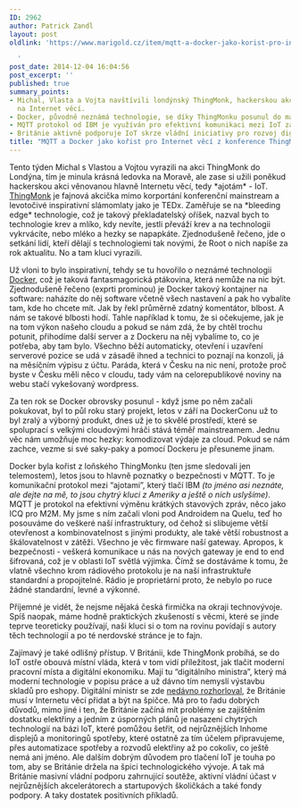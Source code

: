```yaml
---
ID: 2962
author: Patrick Zandl
layout: post
oldlink: 'https://www.marigold.cz/item/mqtt-a-docker-jako-korist-pro-internet-veci-z-konference-thingmonk

  '
post_date: 2014-12-04 16:04:56
post_excerpt: ''
published: true
summary_points:
- Michal, Vlasta a Vojta navštívili londýnský ThingMonk, hackerskou akci zaměřenou
  na Internet věcí.
- Docker, původně neznámá technologie, se díky ThingMonku posunul do mainstreamu.
- MQTT protokol od IBM je využíván pro efektivní komunikaci mezi IoT zařízeními.
- Británie aktivně podporuje IoT skrze vládní iniciativy pro rozvoj digitální ekonomiky.
title: "MQTT a Docker jako kořist pro Internet věcí z konference ThingMonk"
---
```


<p>Tento týden Michal s Vlastou a Vojtou vyrazili na akci ThingMonk do Londýna, tím je minula krásná ledovka na Moravě, ale zase si užili poněkud hackerskou akci věnovanou hlavně Internetu věcí, tedy *ajotám* - IoT. <a href="http://thingmonk.com">ThingMonk</a> je fajnová akcička mimo korportání konferenční mainstream a levotočivé inspirativní slámomlaty jako je TEDx. Zaměřuje se na *bleeding edge* technologie, což je takový překladatelský oříšek, nazval bych to technologie krev a mlíko, kdy nevíte, jestli převáží krev a na technologii vykrvácíte, nebo mléko a hezky se napapkáte. Zjednodušeně řečeno, jde o setkání lidí, kteří dělají s technologiemi tak novými, že Root o nich napíše za rok aktualitu. No a tam kluci vyrazili.</p>


<!--more-->

<p>Už vloni to bylo inspirativní, tehdy se tu hovořilo o neznámé technologii <a href="http://www.docker.com">Docker</a>, což je taková fantasmagorická ptákovina, která nemůže na nic být. Zjednodušeně řečeno (exprti prominou) je Docker takový kontajner na software: naházíte do něj software včetně všech nastavení a pak ho vybalíte tam, kde ho chcete mít. Jak by řekl průměrně zdatný komentátor, blbost. A nám se takové blbosti hodí. Tahle například k tomu, že si očekujeme, jak je na tom výkon našeho cloudu a pokud se nám zdá, že by chtěl trochu potunit, přihodíme další server a z Dockeru na něj vybalíme to, co je potřeba, aby tam bylo. Všechno běží automaticky, otevření i uzavření serverové pozice se udá v zásadě ihned a technici to poznají na konzoli, já na měsíčním výpisu z účtu. Paráda, která v Česku na nic není, protože proč byste v Česku měli něco v cloudu, tady vám na celorepublikové noviny na webu stačí vykešovaný wordpress.</p>

<p>Za ten rok se Docker obrovsky posunul - když jsme po něm začali pokukovat, byl to půl roku starý projekt, letos v září na DockerConu už to byl zralý a výborný produkt, dnes už je to skvělé prostředí, které se spoluprací s velkými cloudovými hráči stává téměř mainstreamem. Jednu věc nám umožňuje moc hezky: komodizovat výdaje za cloud. Pokud se nám zachce, vezme si své saky-paky a pomocí Dockeru je přesuneme jinam.</p>

<p>Docker byla kořist z loňského ThingMonku (ten jsme sledovali jen telemostem), letos jsou to hlavně poznatky o bezpečnosti v MQTT. To je komunikační protokol mezi “ajotami”, který tlačí IBM <em>(to jméno asi neznáte, ale dejte na mě, to jsou chytrý kluci z Ameriky a ještě o nich uslyšíme)</em>. MQTT je protokol na efektivní výměnu krátkých stavových zpráv, něco jako ICQ pro M2M. My jsme s ním začali vloni pod Androidem na Quelu, teď ho posouváme do veškeré naší infrastruktury, od čehož si slibujeme větší otevřenost a kombinovatelnost s jinými produkty, ale také větší robustnost a škálovatelnost v zátěži. Všechno je věc firmware naší gateway. Apropos, k bezpečnosti - veškerá komunikace u nás na nových gateway je end to end šifrovaná, což je v oblasti IoT světlá výjimka. Čímž se dostáváme k tomu, že vlatně všechno krom rádiového protokolu je na naší infrastruktuře standardní a propojitelné. Rádio je proprietární proto, že nebylo po ruce žádné standardní, levné a výkonné. </p>

<p>Příjemné je vidět, že nejsme nějaká česká firmička na okraji technovývoje. Spíš naopak, máme hodně praktických zkušeností s věcmi, které se jinde teprve teoreticky používají, naši kluci si o tom na rovinu povídají s autory těch technologií a po té nerdovské stránce je to fajn.</p>

<p>Zajímavý je také odlišný přístup. V Británii, kde ThingMonk probíhá, se do IoT ostře obouvá místní vláda, která v tom vidí příležitost, jak tlačit moderní pracovní místa a digitální ekonomiku. Mají tu “digitálního ministra”, který má moderní technologie v popisu práce a už dávno tím nemyslí výstavbu skladů pro eshopy. Digitální ministr se zde <a href="http://www.v3.co.uk/v3-uk/news/2371855/uk-must-ride-the-internet-of-things-wave-urges-digital-minister">nedávno rozhorloval</a>, že Británie musí v Internetu věcí přidat a být na špičce. Má pro to řadu dobrých důvodů, mimo jiné i ten, že Británie začíná mít problémy se zajištěním dostatku elektřiny a jedním z úsporných plánů je nasazení chytrých technologií na bázi IoT, které pomůžou šetřit, od nejrůznějších Inhome displejů a monitoringů spotřeby, které ostatně za tím účelem připravujeme, přes automatizace spotřeby a rozvodů elektřiny až po cokoliv, co ještě nemá ani jméno. Ale dalším dobrým důvodem pro tlačení IoT je touha po tom, aby se Británie držela na špici technologického vývoje. A tak má Británie masivní vládní podporu zahrnující soutěže, aktivní vládní účast v nejrůznějších akcelerátorech a startupových školičkách a také fondy podpory. A taky dostatek positivních příkladů.</p>